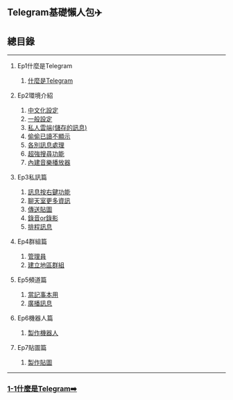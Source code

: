 ## Telegram基礎懶人包✈️
## 總目錄

---

1) Ep1什麼是Telegram
    1) [什麼是Telegram](./Ep1什麼是Telegram/1-1什麼是Telegram.md)

2) Ep2環境介紹 
    1) [中文化設定](./Ep2環境介紹/2-1中文化設定.md)
    2) [一般設定](./Ep2環境介紹/2-2一般設定.md)
    3) [私人雲端(儲存的訊息)](./Ep2環境介紹/2-3私人雲端(儲存的訊息).md)
    4) [偷偷已讀不顯示](./Ep2環境介紹/2-4偷偷已讀不顯示.md)
    5) [各別訊息處理](./Ep2環境介紹/2-5各別訊息處理.md)
    6) [超強搜尋功能](./Ep2環境介紹/2-6超強搜尋功能.md)
    7) [內建音樂播放器](./Ep2環境介紹/2-7內建音樂播放器.md)
    
3) Ep3私訊篇
    1) [訊息按右鍵功能](./Ep3私訊篇/3-1訊息按右鍵功能.md)
    2) [聊天室更多資訊](./Ep3私訊篇/3-2聊天室更多資訊.md)
    3) [傳送貼圖](./Ep3私訊篇/3-3傳送貼圖.md)
    4) [錄音or錄影](./Ep3私訊篇/3-4錄音or錄影.md)
    5) [排程訊息](./Ep3私訊篇/3-5排程訊息.md)

4) Ep4群組篇
    1) [管理員](./Ep4群組篇/4-1管理員.md)
    2) [建立地區群組](./Ep4群組篇/4-2建立地區群組.md)

5) Ep5頻道篇
    1) [當記事本用](./Ep5頻道篇/5-1當記事本用.md)
    2) [廣播訊息](./Ep5頻道篇/5-2廣播訊息.md)

6) Ep6機器人篇
    1) [製作機器人](./Ep6機器人篇/6-1製作機器人.md)

7) Ep7貼圖篇
    1) [製作貼圖](./Ep7貼圖篇/7-1製作貼圖.md)

---
### [1-1什麼是Telegram➡️](./Ep1什麼是Telegram/1-1什麼是Telegram.md)